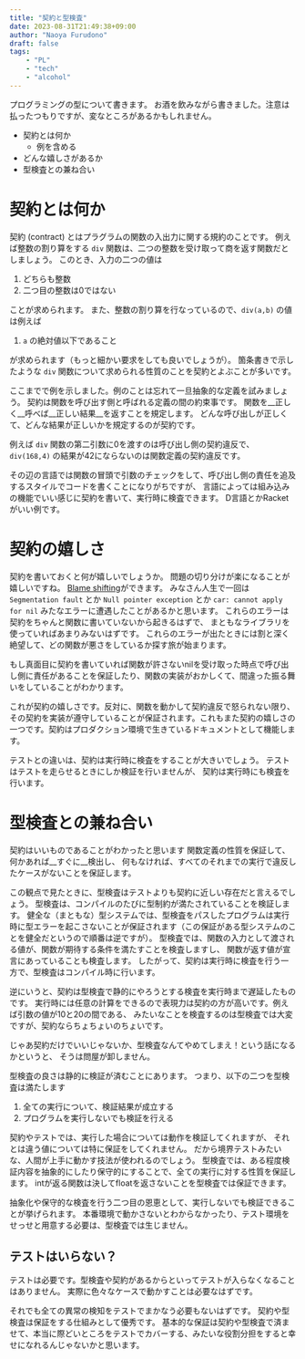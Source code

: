 ```yaml
---
title: "契約と型検査"
date: 2023-08-31T21:49:38+09:00
author: "Naoya Furudono"
draft: false
tags:
    - "PL"
    - "tech"
    - "alcohol"
---
```


プログラミングの型について書きます。
お酒を飲みながら書きました。注意は払ったつもりですが、変なところがあるかもしれません。

- 契約とは何か
  - 例を含める
- どんな嬉しさがあるか
- 型検査との兼ね合い

# 契約とは何か

契約 (contract) とはプラグラムの関数の入出力に関する規約のことです。
例えば整数の割り算をする `div` 関数は、二つの整数を受け取って商を返す関数だとしましょう。
このとき、入力の二つの値は

1. どちらも整数
1. 二つ目の整数は0ではない

ことが求められます。
また、整数の割り算を行なっているので、`div(a,b)` の値は例えば

1. `a` の絶対値以下であること

が求められます（もっと細かい要求をしても良いでしょうが）。
箇条書きで示したような `div` 関数について求められる性質のことを契約とよぶことが多いです。

ここまでで例を示しました。例のことは忘れて一旦抽象的な定義を試みましょう。
契約は関数を呼び出す側と呼ばれる定義の間の約束事です。
関数を__正しく__呼べば__正しい結果__を返すことを規定します。
どんな呼び出しが正しくて、どんな結果が正しいかを規定するのが契約です。

例えば `div` 関数の第二引数に0を渡すのは呼び出し側の契約違反で、
`div(168,4)` の結果が42にならないのは関数定義の契約違反です。

その辺の言語では関数の冒頭で引数のチェックをして、呼び出し側の責任を追及するスタイルでコードを書くことになりがちですが、
言語によっては組み込みの機能でいい感じに契約を書いて、実行時に検査できます。
D言語とかRacketがいい例です。

# 契約の嬉しさ

契約を書いておくと何が嬉しいでしょうか。
問題の切り分けが楽になることが嬉しいですね。
[Blame shifting](https://dl.acm.org/doi/10.1145/3371133)ができます。
みなさん人生で一回は `Segmentation fault` とか `Null pointer exception` とか `car: cannot apply for nil` みたなエラーに遭遇したことがあるかと思います。
これらのエラーは契約をちゃんと関数に書いていないから起きるはずで、
まともなライブラリを使っていればあまりみないはずです。
これらのエラーが出たときには割と深く絶望して、どの関数が悪さをしているか探す旅が始まります。

もし真面目に契約を書いていれば関数が許さないnilを受け取った時点で呼び出し側に責任があることを保証したり、関数の実装がおかしくて、間違った振る舞いをしていることがわかります。

これが契約の嬉しさです。反対に、関数を動かして契約違反で怒られない限り、その契約を実装が遵守していることが保証されます。これもまた契約の嬉しさの一つです。契約はプロダクション環境で生きているドキュメントとして機能します。

テストとの違いは、契約は実行時に検査をすることが大きいでしょう。
テストはテストを走らせるときにしか検証を行いませんが、
契約は実行時にも検査を行います。

# 型検査との兼ね合い

契約はいいものであることがわかったと思います
関数定義の性質を保証して、何かあれば__すぐに__検出し、
何もなければ、すべてのそれまでの実行で違反したケースがないことを保証します。

この観点で見たときに、型検査はテストよりも契約に近しい存在だと言えるでしょう。
型検査は、コンパイルのたびに型制約が満たされていることを検証します。
健全な（まともな）型システムでは、型検査をパスしたプログラムは実行時に型エラーを起こさないことが保証されます（この保証がある型システムのことを健全だというので順番は逆ですが）。
型検査では、関数の入力として渡される値が、関数が期待する条件を満たすことを検査しますし、
関数が返す値が宣言にあっていることも検査します。
したがって、契約は実行時に検査を行う一方で、型検査はコンパイル時に行います。

逆にいうと、契約は型検査で静的にやろうとする検査を実行時まで遅延したものです。
実行時には任意の計算をできるので表現力は契約の方が高いです。例えば引数の値が10と20の間である、
みたいなことを検査するのは型検査では大変ですが、契約ならちょちょいのちょいです。

じゃあ契約だけでいいじゃないか、型検査なんてやめてしまえ！という話になるかというと、
そうは問屋が卸しません。

型検査の良さは静的に検証が済むことにあります。
つまり、以下の二つを型検査は満たします

1. 全ての実行について、検証結果が成立する
1. プログラムを実行しないでも検証を行える

契約やテストでは、実行した場合については動作を検証してくれますが、
それとは違う値については特に保証をしてくれません。
だから境界テストみたいな、人間が上手に動かす技法が使われるのでしょう。
型検査では、ある程度検証内容を抽象的にしたり保守的にすることで、全ての実行に対する性質を保証します。
intが返る関数は決してfloatを返さないことを型検査では保証できます。

抽象化や保守的な検査を行う二つ目の恩恵として、実行しないでも検証できることが挙げられます。
本番環境で動かさないとわからなかったり、テスト環境をせっせと用意する必要は、型検査では生じません。

## テストはいらない？

テストは必要です。型検査や契約があるからといってテストが入らなくなることはありません。
実際に色々なケースで動かすことは必要なはずです。

それでも全ての異常の検知をテストでまかなう必要もないはずです。
契約や型検査は保証をする仕組みとして優秀です。
基本的な保証は契約や型検査で済ませて、本当に際どいところをテストでカバーする、みたいな役割分担をすると幸せになれるんじゃないかと思います。
